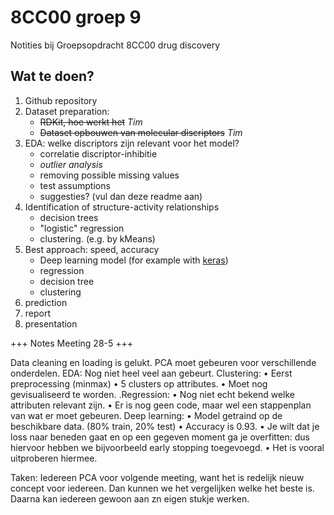 # 8CC00 groep 9
 Notities bij Groepsopdracht 8CC00 drug discovery

## Wat te doen?
1. Github repository
2. Dataset preparation: 
    * ~~RDKit, hoe werkt het~~ _Tim_
    * ~~Dataset opbouwen van molecular discriptors~~ _Tim_
3. EDA: welke discriptors zijn relevant voor het model?
    * correlatie discriptor-inhibitie
    * _outlier analysis_
    * removing possible missing values
    * test assumptions
    * suggesties? (vul dan deze readme aan)
4. Identification of structure-activity relationships
    * decision trees
    * "logistic" regression 
    * clustering. (e.g. by kMeans)
5. Best approach: speed, accuracy
    * Deep learning model (for example with [keras](https://keras.io/getting_started/intro_to_keras_for_engineers/))
    * regression
    * decision tree
    * clustering 
6. prediction
7. report
8. presentation

+++ Notes Meeting 28-5 +++

Data cleaning en loading is gelukt.
PCA moet gebeuren voor verschillende onderdelen.
EDA: Nog niet heel veel aan gebeurt.
Clustering: 
•	Eerst preprocessing (minmax)
•	5 clusters op attributes.
•	Moet nog gevisualiseerd te worden.
.Regression:
•	Nog niet echt bekend welke attributen relevant zijn.
•	Er is nog geen code, maar wel een stappenplan van wat er moet gebeuren.
Deep learning:
•	Model getraind op de beschikbare data. (80% train, 20% test)
•	Accuracy is 0.93.
•	Je wilt dat je loss naar beneden gaat en op een gegeven moment ga je overfitten: dus hiervoor hebben we bijvoorbeeld early stopping toegevoegd.
•	Het is vooral uitproberen hiermee.

Taken:
Iedereen PCA voor volgende meeting, want het is redelijk nieuw concept voor iedereen. Dan kunnen we het vergelijken welke het beste is. Daarna kan iedereen gewoon aan zn eigen stukje werken.
